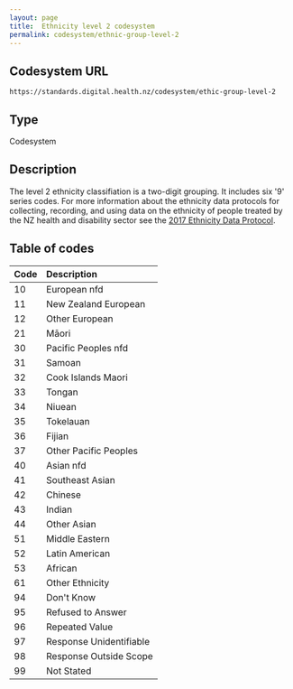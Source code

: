 ```yaml
---
layout: page
title:  Ethnicity level 2 codesystem
permalink: codesystem/ethnic-group-level-2
---
```

Codesystem URL
---------------
```````````````````````````````````````````````````````
https://standards.digital.health.nz/codesystem/ethic-group-level-2
```````````````````````````````````````````````````````

Type
----
Codesystem

Description
-----------
The level 2 ethnicity classifiation is a two-digit grouping. It includes six '9' series codes. For more information about the ethnicity data protocols for collecting, recording, and using data on the ethnicity of people treated by the NZ health and disability sector see the [2017 Ethnicity Data Protocol](https://www.health.govt.nz/publication/hiso-100012017-ethnicity-data-protocols).

Table of codes
-----------

| Code | Description |
| :--- | :--- |
|	10	|	European nfd	|
|	11	|	New Zealand European	|
|	12	|	Other European	|
|	21	|	Māori	|
|	30	|	Pacific Peoples nfd	|
|	31	|	Samoan	|
|	32	|	Cook Islands Maori	|
|	33	|	Tongan	|
|	34	|	Niuean	|
|	35	|	Tokelauan	|
|	36	|	Fijian	|
|	37	|	Other Pacific Peoples	|
|	40	|	Asian nfd	|
|	41	|	Southeast Asian	|
|	42	|	Chinese	|
|	43	|	Indian	|
|	44	|	Other Asian	|
|	51	|	Middle Eastern	|
|	52	|	Latin American	|
|	53	|	African	|
|	61	|	Other Ethnicity	|
|	94	|	Don't Know	|
|	95	|	Refused to Answer	|
|	96	|	Repeated Value	|
|	97	|	Response Unidentifiable	|
|	98	|	Response Outside Scope	|
|	99	|	Not Stated	|
